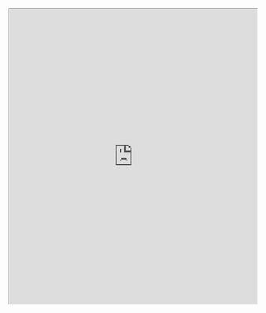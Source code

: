 <iframe src="https://drive.google.com/viewerng/viewer?embedded=true&url=Yhttps://github.com/utkarsh-vijay/StableDiffusedQr/blob/main/flow.pdf" width="100%" height="600px"></iframe>
